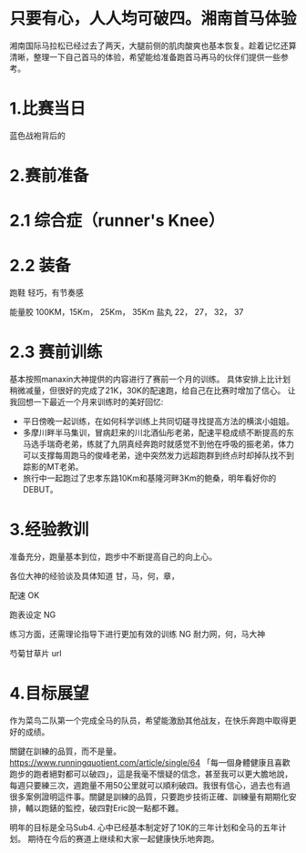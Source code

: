 只要有心，人人均可破四。湘南首马体验
====

湘南国际马拉松已经过去了两天，大腿前侧的肌肉酸爽也基本恢复。趁着记忆还算清晰，整理一下自己首马的体验，希望能给准备跑首马再马的伙伴们提供一些参考。

# 1.比赛当日




蓝色战袍背后的


# 2.赛前准备

# 2.1 综合症（runner's Knee）

# 2.2 装备

跑鞋
轻巧，有节奏感

能量胶
100KM，15Km， 25Km， 35Km
盐丸
22， 27， 32， 37

# 2.3 赛前训练
基本按照manaxin大神提供的内容进行了赛前一个月的训练。
具体安排上比计划稍微减量，但很好的完成了21K，30K的配速跑，给自己在比赛时增加了信心。
让我回想一下最近一个月来训练时的美好回忆:
+ 平日傍晚一起训练，在如何科学训练上共同切磋寻找提高方法的横滨小姐姐。
+ 多摩川畔半马集训，冒病赶来的川北酒仙彤老弟，配速平稳成绩不断提高的东马选手瑞奇老弟，练就了九阴真经奔跑时就感觉不到他在呼吸的振老弟，体力可以支撑每周跑马的俊峰老弟，途中突然发力远超跑群到终点时却掉队找不到踪影的MT老弟。
+ 旅行中一起跑过了忠孝东路10Km和基隆河畔3Km的鲍桑，明年看好你的DEBUT。

# 3.经验教训

准备充分，跑量基本到位，跑步中不断提高自己的向上心。

各位大神的经验谈及具体知道
甘，马，何，章，

配速 OK

跑表设定 NG

练习方面，还需理论指导下进行更加有效的训练 NG
耐力网，何，马大神

芍菊甘草片
url

# 4.目标展望

作为菜鸟二队第一个完成全马的队员，希望能激励其他战友，在快乐奔跑中取得更好的成绩。

關鍵在訓練的品質，而不是量。
https://www.runningquotient.com/article/single/64
「每一個身體健康且喜歡跑步的跑者絕對都可以破四」，這是我毫不懷疑的信念，甚至我可以更大膽地說，每週只要練三次，週跑量不用50公里就可以順利破四。我很有信心，過去也有過很多案例證明這件事。關鍵是訓練的品質，只要跑步技術正確、訓練量有期期化安排，輔以跑錶的監控，破四對Eric說一點都不難。

明年的目标是全马Sub4.
心中已经基本制定好了10K的三年计划和全马的五年计划。
期待在今后的赛道上继续和大家一起健康快乐地奔跑。
